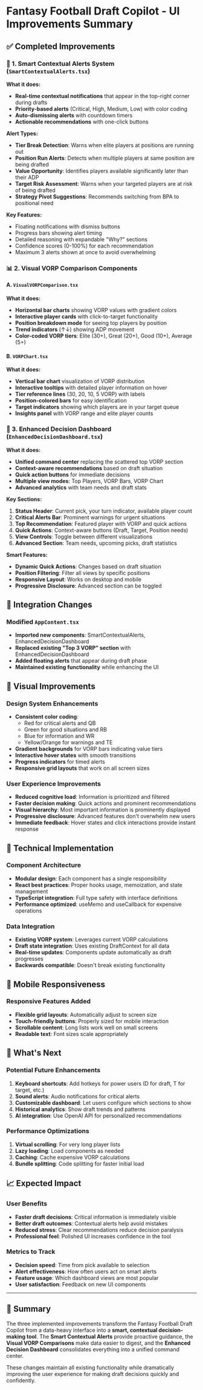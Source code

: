 # Fantasy Football Draft Copilot - UI Improvements Summary

## ✅ Completed Improvements

### 🎯 1. Smart Contextual Alerts System (`SmartContextualAlerts.tsx`)

**What it does:**
- **Real-time contextual notifications** that appear in the top-right corner during drafts
- **Priority-based alerts** (Critical, High, Medium, Low) with color coding
- **Auto-dismissing alerts** with countdown timers
- **Actionable recommendations** with one-click buttons

**Alert Types:**
- **Tier Break Detection**: Warns when elite players at positions are running out
- **Position Run Alerts**: Detects when multiple players at same position are being drafted
- **Value Opportunity**: Identifies players available significantly later than their ADP
- **Target Risk Assessment**: Warns when your targeted players are at risk of being drafted
- **Strategy Pivot Suggestions**: Recommends switching from BPA to positional need

**Key Features:**
- Floating notifications with dismiss buttons
- Progress bars showing alert timing
- Detailed reasoning with expandable "Why?" sections
- Confidence scores (0-100%) for each recommendation
- Maximum 3 alerts shown at once to avoid overwhelming

### 📊 2. Visual VORP Comparison Components

#### A. `VisualVORPComparison.tsx`
**What it does:**
- **Horizontal bar charts** showing VORP values with gradient colors
- **Interactive player cards** with click-to-target functionality
- **Position breakdown mode** for seeing top players by position
- **Trend indicators** (↑↓) showing ADP movement
- **Color-coded VORP tiers**: Elite (30+), Great (20+), Good (10+), Average (5+)

#### B. `VORPChart.tsx`
**What it does:**
- **Vertical bar chart** visualization of VORP distribution
- **Interactive tooltips** with detailed player information on hover
- **Tier reference lines** (30, 20, 10, 5 VORP) with labels
- **Position-colored bars** for easy identification
- **Target indicators** showing which players are in your target queue
- **Insights panel** with VORP range and elite player counts

### 🚀 3. Enhanced Decision Dashboard (`EnhancedDecisionDashboard.tsx`)

**What it does:**
- **Unified command center** replacing the scattered top VORP section
- **Context-aware recommendations** based on draft situation
- **Quick action buttons** for immediate decisions
- **Multiple view modes**: Top Players, VORP Bars, VORP Chart
- **Advanced analytics** with team needs and draft stats

**Key Sections:**
1. **Status Header**: Current pick, your turn indicator, available player count
2. **Critical Alerts Bar**: Prominent warnings for urgent situations
3. **Top Recommendation**: Featured player with VORP and quick actions
4. **Quick Actions**: Context-aware buttons (Draft, Target, Position needs)
5. **View Controls**: Toggle between different visualizations
6. **Advanced Section**: Team needs, upcoming picks, draft statistics

**Smart Features:**
- **Dynamic Quick Actions**: Changes based on draft situation
- **Position Filtering**: Filter all views by specific positions
- **Responsive Layout**: Works on desktop and mobile
- **Progressive Disclosure**: Advanced section can be toggled

## 🔄 Integration Changes

### Modified `AppContent.tsx`
- **Imported new components**: SmartContextualAlerts, EnhancedDecisionDashboard
- **Replaced existing "Top 3 VORP" section** with EnhancedDecisionDashboard
- **Added floating alerts** that appear during draft phase
- **Maintained existing functionality** while enhancing the UI

## 🎨 Visual Improvements

### Design System Enhancements
- **Consistent color coding**: 
  - Red for critical alerts and QB
  - Green for good situations and RB  
  - Blue for information and WR
  - Yellow/Orange for warnings and TE
- **Gradient backgrounds** for VORP bars indicating value tiers
- **Interactive hover states** with smooth transitions
- **Progress indicators** for timed alerts
- **Responsive grid layouts** that work on all screen sizes

### User Experience Improvements
- **Reduced cognitive load**: Information is prioritized and filtered
- **Faster decision making**: Quick actions and prominent recommendations
- **Visual hierarchy**: Most important information is prominently displayed
- **Progressive disclosure**: Advanced features don't overwhelm new users
- **Immediate feedback**: Hover states and click interactions provide instant response

## 🔧 Technical Implementation

### Component Architecture
- **Modular design**: Each component has a single responsibility
- **React best practices**: Proper hooks usage, memoization, and state management
- **TypeScript integration**: Full type safety with interface definitions
- **Performance optimized**: useMemo and useCallback for expensive operations

### Data Integration
- **Existing VORP system**: Leverages current VORP calculations
- **Draft state integration**: Uses existing DraftContext for all data
- **Real-time updates**: Components update automatically as draft progresses
- **Backwards compatible**: Doesn't break existing functionality

## 📱 Mobile Responsiveness

### Responsive Features Added
- **Flexible grid layouts**: Automatically adjust to screen size
- **Touch-friendly buttons**: Properly sized for mobile interaction
- **Scrollable content**: Long lists work well on small screens
- **Readable text**: Font sizes scale appropriately

## 🚀 What's Next

### Potential Future Enhancements
1. **Keyboard shortcuts**: Add hotkeys for power users (D for draft, T for target, etc.)
2. **Sound alerts**: Audio notifications for critical alerts
3. **Customizable dashboard**: Let users configure which sections to show
4. **Historical analytics**: Show draft trends and patterns
5. **AI integration**: Use OpenAI API for personalized recommendations

### Performance Optimizations
1. **Virtual scrolling**: For very long player lists
2. **Lazy loading**: Load components as needed
3. **Caching**: Cache expensive VORP calculations
4. **Bundle splitting**: Code splitting for faster initial load

## 📈 Expected Impact

### User Benefits
- **Faster draft decisions**: Critical information is immediately visible
- **Better draft outcomes**: Contextual alerts help avoid mistakes
- **Reduced stress**: Clear recommendations reduce decision paralysis
- **Professional feel**: Polished UI increases confidence in the tool

### Metrics to Track
- **Decision speed**: Time from pick available to selection
- **Alert effectiveness**: How often users act on smart alerts
- **Feature usage**: Which dashboard views are most popular
- **User satisfaction**: Feedback on new UI components

---

## 🎉 Summary

The three implemented improvements transform the Fantasy Football Draft Copilot from a data-heavy interface into a **smart, contextual decision-making tool**. The **Smart Contextual Alerts** provide proactive guidance, the **Visual VORP Comparisons** make data easier to digest, and the **Enhanced Decision Dashboard** consolidates everything into a unified command center.

These changes maintain all existing functionality while dramatically improving the user experience for making draft decisions quickly and confidently.